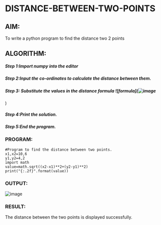 # DISTANCE-BETWEEN-TWO-POINTS

## AIM:
To write a python program to find the distance two 2 points
## ALGORITHM:
##### Step 1:Import numpy into the editor
##### Step 2:Input the co-ordinates to calculate the distance between them. 
##### Step 3: Substitute the values in the distance formula  ![formula](![image](https://user-images.githubusercontent.com/119393424/215863548-843d560e-a82a-4b5a-bdc8-10f2accc5911.png)
)
##### Step 4:Print the solution. 
##### Step 5:End the program.
### PROGRAM:
  
```
#Program to find the distance between two points.
x1,x2=10,6
y1,y2=4,2
import math
value=math.sqrt((x2-x1)**2+(y2-y1)**2)
print("{:.2f}".format(value))

```

### OUTPUT:

![image](https://user-images.githubusercontent.com/119393424/215863381-5d8e546c-d904-4d24-8cc7-227135c12504.png)

### RESULT:
The distance between the two points is displayed successfully.

